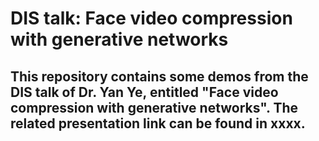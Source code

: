 # DIS talk: Face video compression with generative networks

## This repository contains some demos from the DIS talk of Dr. Yan Ye, entitled "Face video compression with generative networks". The related presentation link can be found in xxxx.
